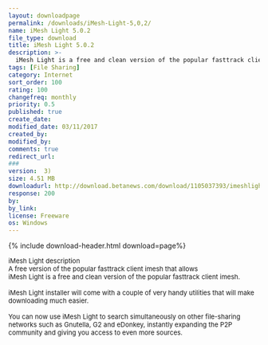 ```yaml
---
layout: downloadpage
permalink: /downloads/iMesh-Light-5,0,2/
name: iMesh Light 5.0.2
file_type: download
title: iMesh Light 5.0.2
description: >-
  iMesh Light is a free and clean version of the popular fasttrack client imesh
tags: [File Sharing]
category: Internet
sort_order: 100
rating: 100
changefreq: monthly
priority: 0.5
published: true
create_date: 
modified_date: 03/11/2017
created_by: 
modified_by: 
comments: true
redirect_url: 
### 
version:  3)
size: 4.51 MB
downloadurl: http://download.betanews.com/download/1105037393/imeshlight502 installer.exe
response: 200
by: 
by_link: 
license: Freeware
os: Windows
---
```


{% include download-header.html download=page%}

<p style="fix-download-text !important">
<p><font size="2">iMesh Light description <br />
A free version of the popular fasttrack client imesh that allows <br />
iMesh Light is a free and clean version of the popular fasttrack client imesh. <br />
<br />
iMesh Light installer will come with a couple of very handy utilities that will make downloading much easier. <br />
<br />
You can now use iMesh Light to search simultaneously on other file-sharing networks such as Gnutella, G2 and eDonkey, instantly expanding the P2P community and giving you access to even more sources. <br />
<br />
</font></p></p>
